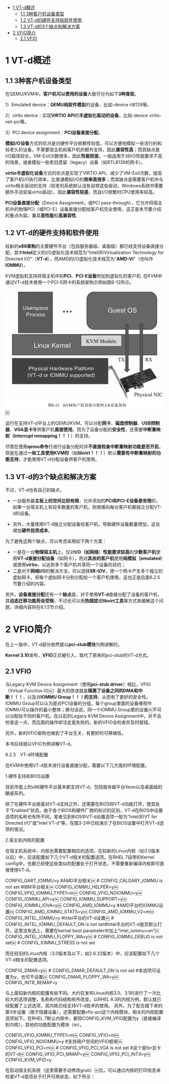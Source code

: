 

<!-- @import "[TOC]" {cmd="toc" depthFrom=1 depthTo=6 orderedList=false} -->

<!-- code_chunk_output -->

* [1 VT\-d概述](#1-vt-d概述)
	* [1.1 3种客户机设备类型](#11-3种客户机设备类型)
	* [1.2 VT\-d的硬件支持和软件使用](#12-vt-d的硬件支持和软件使用)
	* [1.3 VT\-d的3个缺点和解决方案](#13-vt-d的3个缺点和解决方案)
* [2 VFIO简介](#2-vfio简介)
	* [2.1 VFIO](#21-vfio)

<!-- /code_chunk_output -->

# 1 VT\-d概述

## 1.1 3种客户机设备类型

在QEMU/KVM中，**客户机可以使用的设备**大致可分为如下**3种类型**。

1）Emulated device：**QEMU纯软件模拟**的设备，比如\-device rt8139等。

2）virtio device：实现**VIRTIO API**的**半虚拟化驱动的设备**，比如\-device virtio\-net\-pci等。

3）PCI device assignment：**PCI设备直接分配**。

**模拟I/O设备**方式的优点是对硬件平台依赖性较低，可以方便地模拟一些流行的和较老久的设备，不需要宿主机和客户机的额外支持，因此**兼容性高**；而其缺点是I/O路径较长，VM-Exit次数很多，因此**性能较差**。一般适用于对I/O性能要求不高的场景，或者模拟一些老旧遗留（legacy）设备（如RTL8139的网卡）。

**virtio半虚拟化设备**方式的优点是实现了VIRTIO API，减少了VM\-Exit次数，提高了客户机I/O执行效率，比普通模拟I/O的**效率高很多**；而其缺点是需要客户机中与virtio相关驱动的支持（较老的系统默认没有自带这些驱动，Windows系统中需要额外手动安装virtio驱动），因此**兼容性较差**，而且I/O频繁时CPU使用率较高。

**PCI设备直接分配**（Device Assignment，或PCI pass\-through），它允许将宿主机中的物理PCI（或PCI\-E）设备直接分配给客户机完全使用，这正是本节要介绍的重点内容。兼具**高性能**和**高兼容性**.

## 1.2 VT\-d的硬件支持和软件使用

较新的**x86架构**的主要硬件平台（包括服务器级、桌面级）都已经支持设备直接分配，其中**Intel**定义的I/O虚拟化技术规范为“Intel(R)Virtualization Technology for Directed I/O”（**VT\-d**），而AMD的I/O虚拟化技术规范为“**AMD\-Vi**”（也叫作**IOMMU**）。

KVM虚拟机支持将宿主机中的**PCI**、**PCI\-E设备**附加到虚拟化的客户机. 在KVM中通过VT\-d技术使用一个PCI\-E网卡的系统架构示例如图6-12所示。

![](./images/2019-05-23-21-44-17.png)￼

运行在支持VT\-d平台上的QEMU/KVM，可以分配**网卡**、**磁盘控制器**、**USB控制器**、**VGA显卡**等供客户机**直接使用**。而为了设备分配的**安全性**，还需要**中断重映射（interrupt remapping！！！**）的支持。

尽管在使用**qemu命令**行进行设备分配时并**不直接检查中断重映射功能是否开启**，但是在通过**一些工具使用KVM时**（如**libvirt！！！**）默认**需要有中断重映射的功能支持**，才能使用VT\-d分配设备供客户机使用。

## 1.3 VT\-d的3个缺点和解决方案

不过，VT\-d也有自己的缺点，

- 一台服务器**主板上的空间比较有限**，允许添加的**PCI和PCI\-E设备是有限**的，如果一台宿主机上有较多数量的客户机，则很难向每台客户机都独立分配VT\-d的设备。

- 另外，大量使用VT\-d独立分配设备给客户机，导致硬件设备数量增加，这会增加**硬件投资成本**。

为了避免这两个缺点，可以考虑采用如下两个方案：

- 一是在一台**物理宿主机**上，仅对**I/O（如网络**）**性能要求较高**的**少数客户机**使用**VT\-d直接分配设备**（如网卡），而对**其余的客户机**使用**纯模拟（emulated**）或使用**virtio**，以达到多个客户机共享同一个设备的目的；
- 二是对于**网络I/O**的解决方法，可以选择**SR\-IOV**，使一个网卡产生多个独立的虚拟网卡，将每个虚拟网卡分别分配给一个客户机使用，这也正是后面6.2.5节要介绍的内容。

另外，**设备直接分配**还有一个**缺点**是，对于使用**VT\-d**直接分配了设备的客户机，其**动态迁移功能将会受限**，不过也可以用**热插拔**或**libvirt工具**等方式来缓解这个问题，详细内容将在8.1.5节介绍。

# 2 VFIO简介

在上一版中，VT\-d部分依然是以**pci\-stub模块**为例讲解的。

**Kernel 3.10**发布，**VFIO**正式被引入，取代了原来的pci\-stub的VT\-d方式。

## 2.1 VFIO

与Legacy KVM Device Assignment（使用**pci\-stub driver**）相比，VFIO（Virtual Function IO￼）最大的改进就是**隔离了设备之间的DMA和中断！！！**，以及对**IOMMU Group！！！的支持**，从而有了更好的安全性。IOMMU Group可以认为是对PCI设备的分组，每个group里面的设备被视作IOMMU可以操作的最小整体；换句话说，同一个IOMMU Group里的设备￼不可以分配给不同的客户机。在以前的Legacy KVM Device Assignment中，并不会检查这一点，而后面的操作却注定是失败的。新的VFIO会检查并及时报错。

另外，新的VFIO架构也做到了平台无关，有更好的可移植性。

本书后续就以VFIO为例讲解VT-d。

6.2.3　VT-d环境配置

在KVM中使用VT-d技术进行设备直接分配，需要以下几方面的环境配置。

1.硬件支持和BIOS设置

目前市面上的x86硬件平台基本都支持VT-d，包括服务器平台Xeon以及桌面级的酷睿系列。

除了在硬件平台层面对VT-d支持之外，还需要在BIOS将VT-d功能打开，使其处于“Enabled”状态。由于各个BIOS和硬件厂商的标识的区别，VT-d在BIOS中设置选项的名称也有所不同。笔者见到BIOS中VT-d设置选项一般为“Intel(R)VT for Directed I/O”或“Intel VT-d”等，在图3-2中已经演示了在BIOS设置中打开VT-d选项的情况。

2.宿主机内核的配置

在宿主机系统中，内核也需要配置相应的选项。在较新的Linux内核（如3.0版本以后）中，应该配置如下几个VT-d相关的配置选项。在RHEL 7自带的Kernel config中，也都已经使这些类似的配置处于打开状态，不需要重新编译内核即可直接使用VT-d。

CONFIG_GART_IOMMU=y         #AMD平台相关￼ # CONFIG_CALGARY_IOMMU is not set      #IBM平台相关￼ CONFIG_IOMMU_HELPER=y￼ CONFIG_VFIO_IOMMU_TYPE1=m￼ CONFIG_VFIO_NOIOMMU=y￼ CONFIG_IOMMU_API=y￼ CONFIG_IOMMU_SUPPORT=y￼ CONFIG_IOMMU_IOVA=y￼ CONFIG_AMD_IOMMU=y            #AMD平台的IOMMU设置￼ CONFIG_AMD_IOMMU_STATS=y￼ CONFIG_AMD_IOMMU_V2=m￼ CONFIG_INTEL_IOMMU=y         #Intel平台的VT-d设置￼ # CONFIG_INTEL_IOMMU_DEFAULT_ON is not set#Intel平台的VT-d是否默认打开。这里没有选上，需要在kernel boot parameter中加上“intel_iommu=on”￼ CONFIG_INTEL_IOMMU_FLOPPY_WA=y￼ # CONFIG_IOMMU_DEBUG is not set￼ # CONFIG_IOMMU_STRESS is not set

而在较旧的Linux内核（3.0版本及以下，如2.6.32版本）中，应该配置如下几个VT-d相关的配置选项。

CONFIG_DMAR=y￼ # CONFIG_DMAR_DEFAULT_ON is not set   #本选项可设置为y，也可不设置￼ CONFIG_DMAR_FLOPPY_WA=y￼ CONFIG_INTR_REMAP=y

与上面较新内核的配置有些不同，大约在发布Linux内核3.0、3.1时进行了一次比较大的选项调整，名称和代码结构有所改变。以RHEL 6.3的内核为例，默认就已经配置了上述选项，其内核已经支持VT-d技术的使用。
另外，为了配合接下来的第3步设置（用于隐藏设备），还需要配置vfio-pci这个内核模块，相关的内核配置选项如下。在RHEL 7默认内核中，都将CONFIG_KVM_VFIO配置为y（直接编译到内核），其他的功能配置为模块（m）。

CONFIG_VFIO_IOMMU_TYPE1=m￼ CONFIG_VFIO=m￼ CONFIG_VFIO_NOIOMMU=y         #支持用户空间的VFIO框架￼ CONFIG_VFIO_PCI=m￼ # CONFIG_VFIO_PCI_VGA is not set      #这个是for显卡的VT-d￼ CONFIG_VFIO_PCI_MMAP=y￼ CONFIG_VFIO_PCI_INTX=y￼ CONFIG_KVM_VFIO=y

在启动宿主机系统（这里需要手动修改grub）￼后，可以通过内核的打印信息来检查VT-d是否处于打开可用状态，如下所示：
